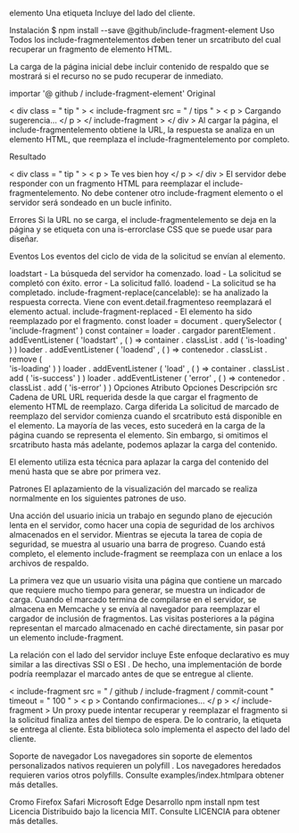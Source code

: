 elemento <include-fragment>
Una etiqueta Incluye del lado del cliente.

Instalación
$ npm install --save @github/include-fragment-element
Uso
Todos los include-fragmentelementos deben tener un srcatributo del cual recuperar un fragmento de elemento HTML.

La carga de la página inicial debe incluir contenido de respaldo que se mostrará si el recurso no se pudo recuperar de inmediato.

importar  '@ github / include-fragment-element'
Original

< div  class = " tip " > 
  < include-fragment  src = " / tips " > 
    < p > Cargando sugerencia… </ p > 
  </ include-fragment > 
</ div >
Al cargar la página, el include-fragmentelemento obtiene la URL, la respuesta se analiza en un elemento HTML, que reemplaza el include-fragmentelemento por completo.

Resultado

< div  class = " tip " > 
  < p > Te ves bien hoy </ p > 
</ div >
El servidor debe responder con un fragmento HTML para reemplazar el include-fragmentelemento. No debe contener otro include-fragment elemento o el servidor será sondeado en un bucle infinito.

Errores
Si la URL no se carga, el include-fragmentelemento se deja en la página y se etiqueta con una is-errorclase CSS que se puede usar para diseñar.

Eventos
Los eventos del ciclo de vida de la solicitud se envían al <include-fragment>elemento.

loadstart - La búsqueda del servidor ha comenzado.
load - La solicitud se completó con éxito.
error - La solicitud falló.
loadend - La solicitud se ha completado.
include-fragment-replace(cancelable): se ha analizado la respuesta correcta. Viene con event.detail.fragmenteso reemplazará el elemento actual.
include-fragment-replaced - El elemento ha sido reemplazado por el fragmento.
const  loader  =  document . querySelector ( 'include-fragment' ) 
const  container  =  loader . cargador parentElement 
. addEventListener ( 'loadstart' , ( ) => container . classList . add ( 'is-loading' ) ) loader . addEventListener ( 'loadend' , ( ) => contenedor . classList . remove (   
   'is-loading' ) ) 
loader . addEventListener ( 'load' ,  ( )  =>  container . classList . add ( 'is-success' ) ) 
loader . addEventListener ( 'error' ,  ( )  =>  contenedor . classList . add ( 'is-error' ) )
Opciones
Atributo	Opciones	Descripción
src	Cadena de URL	URL requerida desde la que cargar el fragmento de elemento HTML de reemplazo.
Carga diferida
La solicitud de marcado de reemplazo del servidor comienza cuando el srcatributo está disponible en el <include-fragment>elemento. La mayoría de las veces, esto sucederá en la carga de la página cuando se representa el elemento. Sin embargo, si omitimos el srcatributo hasta más adelante, podemos aplazar la carga del contenido.

El <details-menu>elemento utiliza esta técnica para aplazar la carga del contenido del menú hasta que se abre por primera vez.

Patrones
El aplazamiento de la visualización del marcado se realiza normalmente en los siguientes patrones de uso.

Una acción del usuario inicia un trabajo en segundo plano de ejecución lenta en el servidor, como hacer una copia de seguridad de los archivos almacenados en el servidor. Mientras se ejecuta la tarea de copia de seguridad, se muestra al usuario una barra de progreso. Cuando está completo, el elemento include-fragment se reemplaza con un enlace a los archivos de respaldo.

La primera vez que un usuario visita una página que contiene un marcado que requiere mucho tiempo para generar, se muestra un indicador de carga. Cuando el marcado termina de compilarse en el servidor, se almacena en Memcache y se envía al navegador para reemplazar el cargador de inclusión de fragmentos. Las visitas posteriores a la página representan el marcado almacenado en caché directamente, sin pasar por un elemento include-fragment.

La relación con el lado del servidor incluye
Este enfoque declarativo es muy similar a las directivas SSI o ESI . De hecho, una implementación de borde podría reemplazar el marcado antes de que se entregue al cliente.

< include-fragment  src = " / github / include-fragment / commit-count " timeout = " 100 " > 
  < p > Contando confirmaciones… </ p > 
</ include-fragment >
Un proxy puede intentar recuperar y reemplazar el fragmento si la solicitud finaliza antes del tiempo de espera. De lo contrario, la etiqueta se entrega al cliente. Esta biblioteca solo implementa el aspecto del lado del cliente.

Soporte de navegador
Los navegadores sin soporte de elementos personalizados nativos requieren un polyfill . Los navegadores heredados requieren varios otros polyfills. Consulte examples/index.htmlpara obtener más detalles.

Cromo
Firefox
Safari
Microsoft Edge
Desarrollo
npm install
npm test
Licencia
Distribuido bajo la licencia MIT. Consulte LICENCIA para obtener más detalles.
